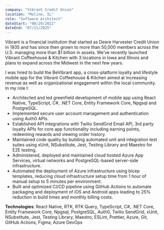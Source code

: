 ```yaml
---
company: "Vibrant Credit Union"
location: "Moline, IL"
role: "Software Architect"
dateStart: "08/29/2022"
dateEnd: "07/11/2025"
---
```


Vibrant is a financial institution that started as Deere Harvester Credit Union in 1935 and has since then grown to more than 50,000 members across the U.S. managing more than $1 billion in assets. We’ve recently launched Vibrant Coffeehouse & Kitchen with 3 locations in Iowa and Illinois and plans to expand across the Midwest in the next few years.

I was hired to build the BeVibrant app, a cross-platform loyalty and lifestyle mobile app for the Vibrant Coffeehouse & Kitchen aimed at increasing revenue as well as organizational engagement within the local community. In my role I:

- Architected and led greenfield development of mobile app using React Native, TypeScript, C#, .NET Core, Entity Framework Core, Npgsql and PostgreSQL.
- Implemented secure user account management and authentication using Auth0 APIs.
- Established API integrations with Twilio SendGrid Email API, 3rd party loyalty APIs for core app functionality including earning points, redeeming rewards and viewing order history.
- Maintained code quality by building automated unit and integration test suites using xUnit, NSubstitute, Jest, Testing Library and Maestro for E2E testing.
- Administered, deployed and maintained cloud hosted Azure App Services, virtual networks and PostgreSQL-based server-side infrastructure.
- Automated the deployment of Azure infrastructure using bicep templates, reducing cloud infrastructure setup time from 1 hour of manual setup to 5 minutes per environment.
- Built and optimized CI/CD pipeline using GitHub Actions to automate packaging and deployment of iOS and Android apps leading to 25% reduction in build times and monthly billing costs.

**Technologies**: React Native, RTK, RTK Query, TypeScript, C#, .NET Core, Entity Framework Core, Npgsql, PostgreSQL, Auth0, Twilio SendGrid, xUnit, NSubstitute, Jest, Testing Library, Maestro, ESLint, Prettier, Azure, Git, GitHub Actions, Figma, Azure DevOps
